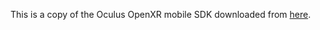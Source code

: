 This is a copy of the Oculus OpenXR mobile SDK downloaded from [here](https://developer.oculus.com/downloads/package/oculus-openxr-mobile-sdk).
